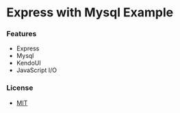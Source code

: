 Express with Mysql Example
=====

### Features
- Express
- Mysql
- KendoUI
- JavaScript I/O

### License
- [MIT](http://opensource.org/licenses/MIT)


